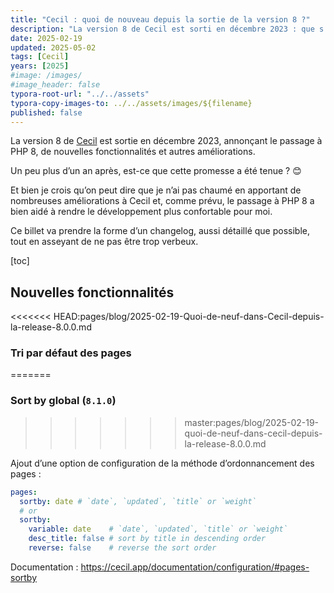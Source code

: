 ```yaml
---
title: "Cecil : quoi de nouveau depuis la sortie de la version 8 ?"
description: "La version 8 de Cecil est sorti en décembre 2023 : que s'est-il passé depuis ?"
date: 2025-02-19
updated: 2025-05-02
tags: [Cecil]
years: [2025]
#image: /images/
#image_header: false
typora-root-url: "../../assets"
typora-copy-images-to: ../../assets/images/${filename}
published: false
---
```


La version 8 de [Cecil](https://cecil.app) est sortie en décembre 2023, annonçant le passage à PHP 8, de nouvelles fonctionnalités et autres améliorations.

Un peu plus d’un an après, est-ce que cette promesse a été tenue ? 😊

Et bien je crois qu’on peut dire que je n’ai pas chaumé en apportant de nombreuses améliorations à Cecil et, comme prévu, le passage à PHP 8 a bien aidé à rendre le développement plus confortable pour moi.

Ce billet va prendre la forme d’un changelog, aussi détaillé que possible, tout en asseyant de ne pas être trop verbeux.
<!-- break -->

[toc]

## Nouvelles fonctionnalités

<<<<<<< HEAD:pages/blog/2025-02-19-Quoi-de-neuf-dans-Cecil-depuis-la-release-8.0.0.md
### Tri par défaut des pages
=======
### Sort by global (`8.1.0`)
>>>>>>> master:pages/blog/2025-02-19-quoi-de-neuf-dans-cecil-depuis-la-release-8.0.0.md

Ajout d’une option de configuration de la méthode d’ordonnancement des pages :

```yaml
pages:
  sortby: date # `date`, `updated`, `title` or `weight`
  # or
  sortby:
    variable: date    # `date`, `updated`, `title` or `weight`
    desc_title: false # sort by title in descending order
    reverse: false    # reverse the sort order
```

Documentation : <https://cecil.app/documentation/configuration/#pages-sortby>

